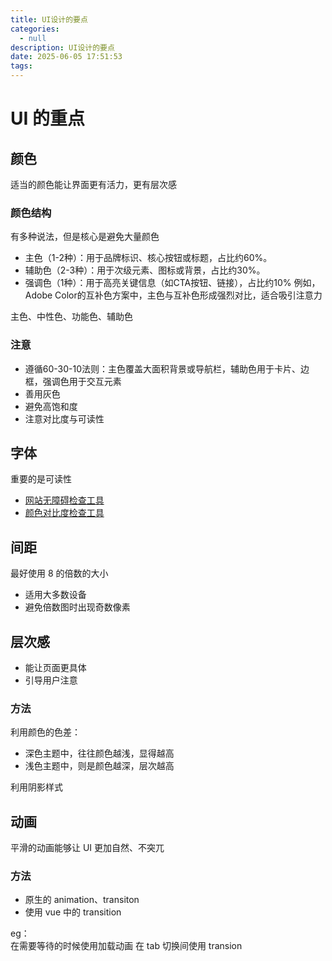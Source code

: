 ```yaml
---
title: UI设计的要点
categories:
  - null
description: UI设计的要点
date: 2025-06-05 17:51:53
tags:
---
```


# UI 的重点

## 颜色

适当的颜色能让界面更有活力，更有层次感

### 颜色结构

有多种说法，但是核心是避免大量颜色    

- 主色（1-2种）：用于品牌标识、核心按钮或标题，占比约60%。
- 辅助色（2-3种）：用于次级元素、图标或背景，占比约30%。
- 强调色（1种）：用于高亮关键信息（如CTA按钮、链接），占比约10% 
  例如，Adobe Color的互补色方案中，主色与互补色形成强烈对比，适合吸引注意力 

主色、中性色、功能色、辅助色

### 注意

- 遵循60-30-10法则：主色覆盖大面积背景或导航栏，辅助色用于卡片、边框，强调色用于交互元素  
- 善用灰色
- 避免高饱和度
- 注意对比度与可读性  


## 字体

重要的是可读性

- [网站无障碍检查工具](https://www.accessibilitychecker.org/)
- [颜色对比度检查工具](https://webaim.org/resources/contrastchecker/)

## 间距

最好使用 8 的倍数的大小  
- 适用大多数设备
- 避免倍数图时出现奇数像素

## 层次感

- 能让页面更具体
- 引导用户注意

### 方法

利用颜色的色差：  
- 深色主题中，往往颜色越浅，显得越高
- 浅色主题中，则是颜色越深，层次越高

利用阴影样式

## 动画

平滑的动画能够让 UI 更加自然、不突兀

### 方法

- 原生的 animation、transiton
- 使用 vue 中的 transition

eg：  
在需要等待的时候使用加载动画
在 tab 切换间使用 transion  